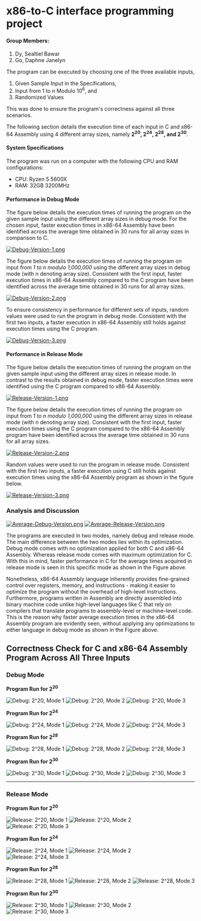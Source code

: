 # x86-to-C interface programming project
#### Group Members: 
1. Dy, Sealtiel Bawar
2. Go, Daphne Janelyn

The program can be executed by choosing one of the three available inputs, 
1. Given Sample Input in the Specifications, 
2. Input from 1 to n Modulo 10<sup>6</sup>, and 
3. Randomized Values

This was done to ensure the program's correctness against all three scenarios.

The following section details the execution time of each input in C and x86-64 Assembly using 4 different array sizes, namely  **2<sup>20</sup>, 2<sup>24</sup>, 2<sup>28</sup>, and 2<sup>30</sup>**.

#### System Specifications
The program was run on a computer with the following CPU and RAM configurations:
- CPU: Ryzen 5 5600X
- RAM: 32GB 3200MHz

#### Performance in Debug Mode
The figure below details the execution times of running the program on the given sample input using the different array sizes in debug mode. For the chosen input, faster execution times in x86-64 Assembly have been identified across the average time obtained in 30 runs for all array sizes in comparison to C.

[![Debug-Version-1.png](https://i.postimg.cc/4xNVKzQc/Debug-Version-1.png)](https://postimg.cc/vckckxj8)

The figure below details the execution times of running the program on input from _1 to n modulo 1,000,000_ using the different array sizes in debug mode (with n denoting array size). Consistent with the first input, faster execution times in x86-64 Assembly compared to the C program have been identified across the average time obtained in 30 runs for all array sizes.

[![Debug-Version-2.png](https://i.postimg.cc/6QYrj8jR/Debug-Version-2.png)](https://postimg.cc/Ny22Ljwf)

To ensure consistency in performance for different sets of inputs, random values were used to run the program in debug mode. Consistent with the first two inputs, a faster execution in x86-64 Assembly still holds against execution times using the C program.

[![Debug-Version-3.png](https://i.postimg.cc/1z90rGHs/Debug-Version-3.png)](https://postimg.cc/rDPt8t3P)



#### Performance in Release Mode
The figure below details the execution times of running the program on the given sample input using the different array sizes in release mode. In contrast to the results obtained in debug mode, faster execution times were identified using the C program compared to x86-64 Assembly.

[![Release-Version-1.png](https://i.postimg.cc/xC9t4r3J/Release-Version-1.png)](https://postimg.cc/f3gcVrFD)

The figure below details the execution times of running the program on input from _1 to n modulo 1,000,000_ using the different array sizes in release mode (with n denoting array size). Consistent with the first input, faster execution times using the C program compared to the x86-64 Assembly program have been identified across the average time obtained in 30 runs for all array sizes.

[![Release-Version-2.png](https://i.postimg.cc/g0svrx3j/Release-Version-2.png)](https://postimg.cc/Tyyy4Y7v)

Random values were used to run the program in release mode. Consistent with the first two inputs, a faster execution using C still holds against execution times using the x86-64 Assembly program as shown in the figure below.

[![Release-Version-3.png](https://i.postimg.cc/kgd8cQcD/Release-Version-3.png)](https://postimg.cc/mt8tZFKG)


### Analysis and Discussion
[![Average-Debug-Version.png](https://i.postimg.cc/Vk9BtGXK/Average-Debug-Version.png)](https://postimg.cc/fVL9nv2d)
[![Average-Release-Version.png](https://i.postimg.cc/HxK87XnY/Average-Release-Version.png)](https://postimg.cc/r01wBd53)

The programs are executed in two modes, namely debug and release mode. The main difference between the two modes lies within its optimization. Debug mode comes with no optimization applied for both C and x86-64 Assembly. Whereas release mode comes with maximum optimization for C. With this in mind, faster performance in C for the average times acquired in release mode is seen in this specific mode as shown in the Figure above.

Nonetheless, x86-64 Assembly language inherently provides fine-grained control over registers, memory, and instructions - making it easier to optimize the program without the overhead of high-level instructions. Furthermore, programs written in Assembly are directly assembled into binary machine code unlike high-level languages like C that rely on compilers that translate programs to assembly-level or machine-level code. This is the reason why faster average execution times in the x86-64 Assembly program are evidently seen, without applying any optimizations to either language in debug mode as shown in the Figure above.

## Correctness Check for C and x86-64 Assembly Program Across All Three Inputs

### Debug Mode
**Program Run for 2<sup>20</sup>**

![Debug: 2^20, Mode 1](https://github.com/daphnejanelyn/LBYARCH-MCO2-Dy-Go/blob/master/media/D_1_1.png?raw=true)
![Debug: 2^20, Mode 2](https://github.com/daphnejanelyn/LBYARCH-MCO2-Dy-Go/blob/master/media/D_1_2.png?raw=true)
![Debug: 2^20, Mode 3](https://github.com/daphnejanelyn/LBYARCH-MCO2-Dy-Go/blob/master/media/D_1_3.png?raw=true)

**Program Run for 2<sup>24</sup>**

![Debug: 2^24, Mode 1](https://github.com/daphnejanelyn/LBYARCH-MCO2-Dy-Go/blob/master/media/D_2_1.png?raw=true)
![Debug: 2^24, Mode 2](https://github.com/daphnejanelyn/LBYARCH-MCO2-Dy-Go/blob/master/media/D_2_2.png?raw=true)
![Debug: 2^24, Mode 3](https://github.com/daphnejanelyn/LBYARCH-MCO2-Dy-Go/blob/master/media/D_2_3.png?raw=true)

**Program Run for 2<sup>28</sup>**

![Debug: 2^28, Mode 1](https://github.com/daphnejanelyn/LBYARCH-MCO2-Dy-Go/blob/master/media/D_3_1.png?raw=true)
![Debug: 2^28, Mode 2](https://github.com/daphnejanelyn/LBYARCH-MCO2-Dy-Go/blob/master/media/D_3_2.png?raw=true)
![Debug: 2^28, Mode 3](https://github.com/daphnejanelyn/LBYARCH-MCO2-Dy-Go/blob/master/media/D_3_3.png?raw=true)

**Program Run for 2<sup>30</sup>**

![Debug: 2^30, Mode 1](https://github.com/daphnejanelyn/LBYARCH-MCO2-Dy-Go/blob/master/media/D_4_1.png?raw=true)
![Debug: 2^30, Mode 2](https://github.com/daphnejanelyn/LBYARCH-MCO2-Dy-Go/blob/master/media/D_4_2.png?raw=true)
![Debug: 2^30, Mode 3](https://github.com/daphnejanelyn/LBYARCH-MCO2-Dy-Go/blob/master/media/D_4_3.png?raw=true)


-----------------------------------------------------------------------------------------------------------------------------------------------
### Release Mode
**Program Run for 2<sup>20</sup>**

![Release: 2^20, Mode 1](https://github.com/daphnejanelyn/LBYARCH-MCO2-Dy-Go/blob/master/media/R_1_1.png?raw=true)
![Release: 2^20, Mode 2](https://github.com/daphnejanelyn/LBYARCH-MCO2-Dy-Go/blob/master/media/R_1_2.png?raw=true)
![Release: 2^20, Mode 3](https://github.com/daphnejanelyn/LBYARCH-MCO2-Dy-Go/blob/master/media/R_1_3.png?raw=true)


**Program Run for 2<sup>24</sup>**

![Release: 2^24, Mode 1](https://github.com/daphnejanelyn/LBYARCH-MCO2-Dy-Go/blob/master/media/R_2_1.png?raw=true)
![Release: 2^24, Mode 2](https://github.com/daphnejanelyn/LBYARCH-MCO2-Dy-Go/blob/master/media/R_2_2.png?raw=true)
![Release: 2^24, Mode 3](https://github.com/daphnejanelyn/LBYARCH-MCO2-Dy-Go/blob/master/media/R_2_3.png?raw=true)

**Program Run for 2<sup>28</sup>**

![Release: 2^28, Mode 1](https://github.com/daphnejanelyn/LBYARCH-MCO2-Dy-Go/blob/master/media/R_3_1.png?raw=true)
![Release: 2^28, Mode 2](https://github.com/daphnejanelyn/LBYARCH-MCO2-Dy-Go/blob/master/media/R_3_2.png?raw=true)
![Release: 2^28, Mode 3](https://github.com/daphnejanelyn/LBYARCH-MCO2-Dy-Go/blob/master/media/R_3_3.png?raw=true)

**Program Run for 2<sup>30</sup>**

![Release: 2^30, Mode 1](https://github.com/daphnejanelyn/LBYARCH-MCO2-Dy-Go/blob/master/media/R_4_1.png?raw=true)
![Release: 2^30, Mode 2](https://github.com/daphnejanelyn/LBYARCH-MCO2-Dy-Go/blob/master/media/R_4_2.png?raw=true)
![Release: 2^30, Mode 3](https://github.com/daphnejanelyn/LBYARCH-MCO2-Dy-Go/blob/master/media/R_4_3.png?raw=true)


